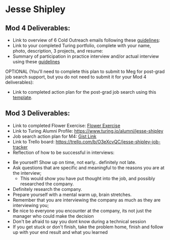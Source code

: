 # Jesse Shipley

## Mod 4 Deliverables:
* Link to overview of 6 Cold Outreach emails following these [guidelines](https://github.com/turingschool/career-development-curriculum/blob/master/module_four/cold_outreach_deliverable_guidelines.md):
* Link to your completed Turing portfolio, complete with your name, photo, description, 3 projects, and resume:
* Summary of participation in practice interview and/or actual interview using these [guidelines](https://github.com/turingschool/career-development-curriculum/blob/master/module_four/interview_practice_reflection_guidelines.md)

OPTIONAL (You'll need to complete this plan to submit to Meg for post-grad job search support, but you do not need to submit it for your Mod 4 deliverables):

* Link to completed action plan for the post-grad job search using this [template](https://github.com/turingschool/career-development-curriculum/blob/master/module_four/post_grad_plan.md). 

## Mod 3 Deliverables:

* Link to completed Flower Exercise: [Flower Exercise](https://github.com/Sh1pley/Turing-Deliverables/blob/master/Desktop/Parachute-Flower-Exercise.pdf)
* Link to Turing Alumni Profile: https://www.turing.io/alumni/jesse-shipley
* Job search action plan for M4: [Gist Link](https://gist.github.com/Sh1pley/129fc8d28319286ed2c5538ed7182e85)
* Link to Trello board: https://trello.com/b/O3eXcvQC/jesse-shipley-job-tracker
* Reflection of how to be successful in interviews: 
 - Be yourself! Show up on time, not early.. definitely not late.
  - Ask questions that are specific and meaningful to the reasons you are at the interview;
    - This would show you have put thought into the job, and possibly researched the company.
  - Definitely research the company.
 - Prepare yourself with a mental warm up, brain stretches.
 - Remember that you are interviewing the company as much as they are interviewing you;
 - Be nice to everyone you encounter at the company, its not just the manager who could make the decision
 - Don't be afraid to say you dont know during a technical session
  - If you get stuck or don't finish, take the problem home, finish and follow up with your end result and what you learned
